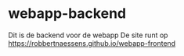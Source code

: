 # webapp-backend
Dit is de backend voor de webapp
De site runt op https://robbertnaessens.github.io/webapp-frontend
